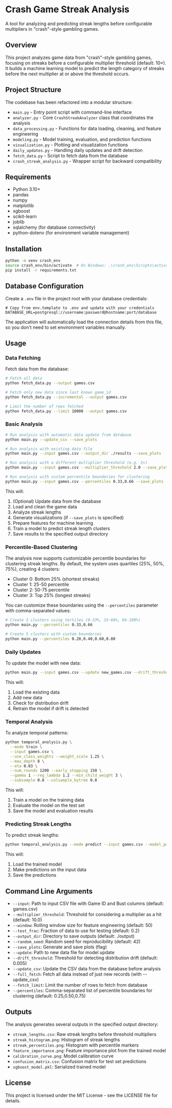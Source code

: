 # Crash Game Streak Analysis

A tool for analyzing and predicting streak lengths before configurable multipliers in "crash"-style gambling games.

## Overview

This project analyzes game data from "crash"-style gambling games, focusing on streaks before a configurable multiplier threshold (default: 10×). It builds a machine learning model to predict the length category of streaks before the next multiplier at or above the threshold occurs.

## Project Structure

The codebase has been refactored into a modular structure:

- `main.py` - Entry point script with command-line interface
- `analyzer.py` - Core `CrashStreakAnalyzer` class that coordinates the analysis
- `data_processing.py` - Functions for data loading, cleaning, and feature engineering
- `modeling.py` - Model training, evaluation, and prediction functions
- `visualization.py` - Plotting and visualization functions
- `daily_updates.py` - Handling daily updates and drift detection
- `fetch_data.py` - Script to fetch data from the database
- `crash_streak_analysis.py` - Wrapper script for backward compatibility

## Requirements

- Python 3.10+
- pandas
- numpy
- matplotlib
- xgboost
- scikit-learn
- joblib
- sqlalchemy (for database connectivity)
- python-dotenv (for environment variable management)

## Installation

```bash
python -m venv crash_env
source crash_env/bin/activate  # On Windows: .\crash_env\Scripts\activate
pip install -r requirements.txt
```

## Database Configuration

Create a `.env` file in the project root with your database credentials:

```text
# Copy from env.template to .env and update with your credentials
DATABASE_URL=postgresql://username:password@hostname:port/database
```

The application will automatically load the connection details from this file, so you don't need to set environment variables manually.

## Usage

### Data Fetching

Fetch data from the database:

```bash
# Fetch all data
python fetch_data.py --output games.csv

# Fetch only new data since last known game_id
python fetch_data.py --incremental --output games.csv

# Limit the number of rows fetched
python fetch_data.py --limit 10000 --output games.csv
```

### Basic Analysis

```bash
# Run analysis with automatic data update from database
python main.py --update_csv --save_plots

# Run analysis with existing data file
python main.py --input games.csv --output_dir ./results --save_plots

# Run analysis with a different multiplier threshold (e.g. 2×)
python main.py --input games.csv --multiplier_threshold 2.0 --save_plots

# Run analysis with custom percentile boundaries for clustering
python main.py --input games.csv --percentiles 0.33,0.66 --save_plots
```

This will:

1. (Optional) Update data from the database
2. Load and clean the game data
3. Analyze streak lengths
4. Generate visualizations (if `--save_plots` is specified)
5. Prepare features for machine learning
6. Train a model to predict streak length clusters
7. Save results to the specified output directory

### Percentile-Based Clustering

The analysis now supports customizable percentile boundaries for clustering streak lengths. By default, the system uses quartiles (25%, 50%, 75%), creating 4 clusters:

- Cluster 0: Bottom 25% (shortest streaks)
- Cluster 1: 25-50 percentile
- Cluster 2: 50-75 percentile
- Cluster 3: Top 25% (longest streaks)

You can customize these boundaries using the `--percentiles` parameter with comma-separated values:

```bash
# Create 3 clusters using tertiles (0-33%, 33-66%, 66-100%)
python main.py --percentiles 0.33,0.66

# Create 5 clusters with custom boundaries
python main.py --percentiles 0.20,0.40,0.60,0.80
```

### Daily Updates

To update the model with new data:

```bash
python main.py --input games.csv --update new_games.csv --drift_threshold 0.005
```

This will:

1. Load the existing data
2. Add new data
3. Check for distribution drift
4. Retrain the model if drift is detected

### Temporal Analysis

To analyze temporal patterns:

```bash
python temporal_analysis.py \
  --mode train \
  --input games.csv \
  --use_class_weights --weight_scale 1.25 \
  --max_depth 8 \
  --eta 0.03 \
  --num_rounds 1200 --early_stopping 150 \
  --gamma 1 --reg_lambda 1.2 --min_child_weight 3 \
  --subsample 0.8 --colsample_bytree 0.8
```

This will:

1. Train a model on the training data
2. Evaluate the model on the test set
3. Save the model and evaluation results

### Predicting Streak Lengths

To predict streak lengths:

```bash
python temporal_analysis.py --mode predict --input games.csv --model_path xgb_model.pkl
```

This will:

1. Load the trained model
2. Make predictions on the input data
3. Save the predictions

## Command Line Arguments

- `--input`: Path to input CSV file with Game ID and Bust columns (default: games.csv)
- `--multiplier_threshold`: Threshold for considering a multiplier as a hit (default: 10.0)
- `--window`: Rolling window size for feature engineering (default: 50)
- `--test_frac`: Fraction of data to use for testing (default: 0.2)
- `--output_dir`: Directory to save outputs (default: ./output)
- `--random_seed`: Random seed for reproducibility (default: 42)
- `--save_plots`: Generate and save plots (flag)
- `--update`: Path to new data file for model update
- `--drift_threshold`: Threshold for detecting distribution drift (default: 0.005)
- `--update_csv`: Update the CSV data from the database before analysis
- `--full_fetch`: Fetch all data instead of just new records (with --update_csv)
- `--fetch_limit`: Limit the number of rows to fetch from database
- `--percentiles`: Comma-separated list of percentile boundaries for clustering (default: 0.25,0.50,0.75)

## Outputs

The analysis generates several outputs in the specified output directory:

- `streak_lengths.csv`: Raw streak lengths before threshold multipliers
- `streak_histogram.png`: Histogram of streak lengths
- `streak_percentiles.png`: Histogram with percentile markers
- `feature_importance.png`: Feature importance plot from the trained model
- `calibration_curve.png`: Model calibration curve
- `confusion_matrix.csv`: Confusion matrix for test set predictions
- `xgboost_model.pkl`: Serialized trained model

## License

This project is licensed under the MIT License - see the LICENSE file for details.